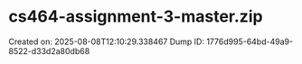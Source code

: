 # cs464-assignment-3-master.zip
Created on: 2025-08-08T12:10:29.338467
Dump ID: 1776d995-64bd-49a9-8522-d33d2a80db68
